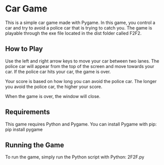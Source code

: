 # Car Game

This is a simple car game made with Pygame. In this game, you control a car and try to avoid a police car that is trying to catch you.
The game is playable through the exe file located in the dist folder called F2F2.

## How to Play

Use the left and right arrow keys to move your car between two lanes. The police car will appear from the top of the screen and move towards your car. If the police car hits your car, the game is over.

Your score is based on how long you can avoid the police car. The longer you avoid the police car, the higher your score.

When the game is over, the window will close.

## Requirements

This game requires Python and Pygame. You can install Pygame with pip: pip install pygame

## Running the Game

To run the game, simply run the Python script with Python: 2F2F.py
